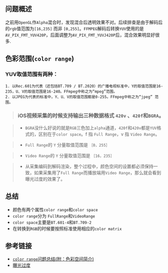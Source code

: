 ## 问题概述

之前用`OpenGL`作`Alpha`混合时，发现混合后透明效果不对。后续排查是由于解码后的`rgb`值范围为`[16,235]` 而非 `[0,255]`。`FFMPEG`解码后转换`YUV`使用的是`AV_PIX_FMT_YUV420P`，后面调整为`AV_PIX_FMT_YUVJ420P`后，混合效果明显好很多.

## 色彩范围(`color range`)

### YUV取值范围有两种：
```
1. 以Rec.601为代表（还包括BT.709 / BT.2020）的广播电视标准中，Y的取值范围是16-235，U、V的取值范围是16-240。FFmpeg中称之为“mpeg”范围。
2. 以JPEG为代表的标准中，Y、U、V的取值范围都是0-255。FFmpeg中称之为“jpeg” 范围。
```
> ### iOS视频采集的时候支持输出三种数据格式 `420v` 、`420f`和`BGRA`。

> - `BGRA`没什么好说的就是`RGB`三色加上`alpha`通道，`420f`和`420v`都是`YUV`格式的，区别在于`color space`。f 指 `Full Range`，v 指 `Video Range`。

> - `Full Range`的 `Y` 分量取值范围是 `［0，255］`

> - `Video Range`的 `Y` 分量取值范围是 `［16，235］`

> - 从采集编码到解码渲染，整个过程中，颜色空间的设置都必须保持一致，如果采集用了`Full Range`而播放端用`Video Range`，那么就会看到曝光过度的效果了。


## 总结

- 颜色有两个属性`color range`和`color space`
- `color range`分为 `FullRange`和`VideoRange`
- `color space`主要是`BT.601-4`和`BT.709-2`
- 在转换到`RGB`的时候要按照标准使用相应的`color matrix`

## 参考链接
- [`color range`问题总结(附：色彩空间简介)](https://blog.csdn.net/yue_huang/article/details/77164579)
- [曝光过度](https://zhuanlan.zhihu.com/p/20551666)